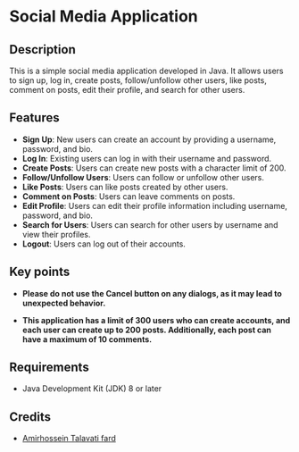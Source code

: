 # Social Media Application
## Description
This is a simple social media application developed in Java. It allows users to sign up, log in, create posts, follow/unfollow other users, like posts, comment on posts, edit their profile, and search for other users.

## Features

- **Sign Up**: New users can create an account by providing a username, password, and bio.
- **Log In**: Existing users can log in with their username and password.
- **Create Posts**: Users can create new posts with a character limit of 200.
- **Follow/Unfollow Users**: Users can follow or unfollow other users.
- **Like Posts**: Users can like posts created by other users.
- **Comment on Posts**: Users can leave comments on posts.
- **Edit Profile**: Users can edit their profile information including username, password, and bio.
- **Search for Users**: Users can search for other users by username and view their profiles.
- **Logout**: Users can log out of their accounts.

## Key points
- **Please do not use the Cancel button on any dialogs, as it may lead to unexpected behavior.**

- **This application has a limit of 300 users who can create accounts, and each user can create up to 200 posts. Additionally, each post can have a maximum of 10 comments.**


## Requirements

- Java Development Kit (JDK) 8 or later
## Credits

- [Amirhossein Talavati fard](https://github.com/amirhosseintl04)
